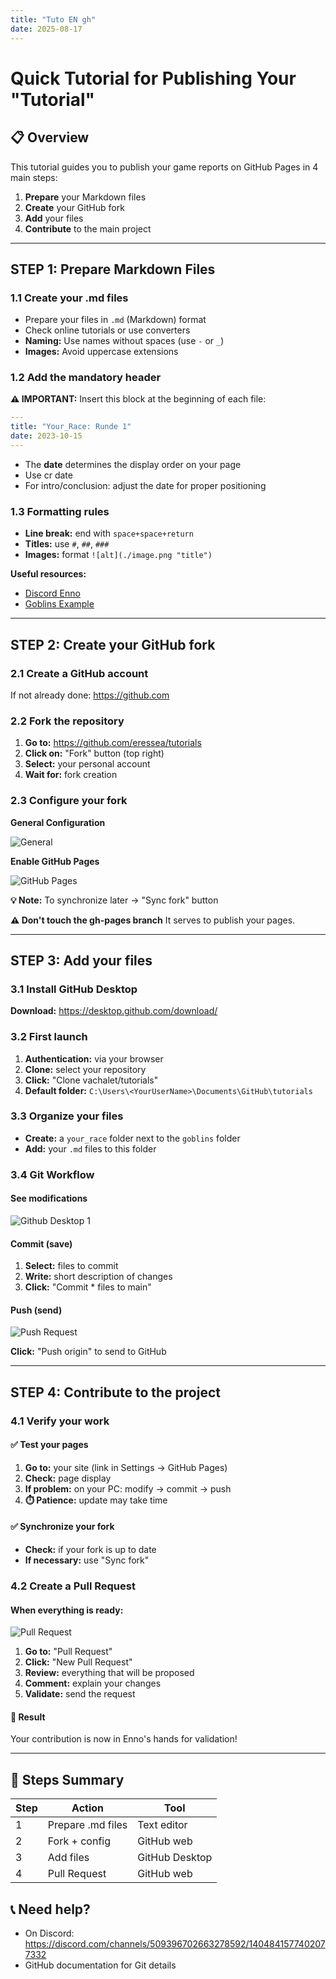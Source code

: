 ```yaml
---
title: "Tuto EN gh"
date: 2025-08-17
---
```


# Quick Tutorial for Publishing Your "Tutorial"

## 📋 Overview

This tutorial guides you to publish your game reports on GitHub Pages in 4 main steps:

1. **Prepare** your Markdown files
2. **Create** your GitHub fork  
3. **Add** your files
4. **Contribute** to the main project

---

## STEP 1: Prepare Markdown Files

### 1.1 Create your .md files

- Prepare your files in `.md` (Markdown) format
- Check online tutorials or use converters
- **Naming:** Use names without spaces (use `-` or `_`)
- **Images:** Avoid uppercase extensions

### 1.2 Add the mandatory header

**⚠️ IMPORTANT:** Insert this block at the beginning of each file:

```yaml
---
title: "Your_Race: Runde 1"
date: 2023-10-15
---
```

- The **date** determines the display order on your page
- Use cr date
- For intro/conclusion: adjust the date for proper positioning

### 1.3 Formatting rules

- **Line break:** end with `space+space+return`
- **Titles:** use `#`, `##`, `###`
- **Images:** format `![alt](./image.png "title")`

**Useful resources:**
- [Discord Enno](https://discord.com/channels/509396702663278592/1193551778952781846/1404064429024346177)
- [Goblins Example](https://eressea.github.io/tutorials/goblins/)

---

## STEP 2: Create your GitHub fork

### 2.1 Create a GitHub account
If not already done: https://github.com

### 2.2 Fork the repository

1. **Go to:** https://github.com/eressea/tutorials
2. **Click on:** "Fork" button (top right)
3. **Select:** your personal account
4. **Wait for:** fork creation

### 2.3 Configure your fork

**General Configuration**

![General](./tuto1.png "General")

**Enable GitHub Pages**

![GitHub Pages](./tuto2.png "GitHub Pages")

**💡 Note:** To synchronize later → "Sync fork" button

**⚠️ Don't touch the gh-pages branch** It serves to publish your pages.

---

## STEP 3: Add your files

### 3.1 Install GitHub Desktop

**Download:** https://desktop.github.com/download/

### 3.2 First launch

1. **Authentication:** via your browser
2. **Clone:** select your repository
3. **Click:** "Clone vachalet/tutorials"
4. **Default folder:** `C:\Users\<YourUserName>\Documents\GitHub\tutorials`

### 3.3 Organize your files

- **Create:** a `your_race` folder next to the `goblins` folder
- **Add:** your `.md` files to this folder

### 3.4 Git Workflow

#### See modifications
![Github Desktop 1](./tuto3.png "Github Desktop 1")

#### Commit (save)
1. **Select:** files to commit
2. **Write:** short description of changes
3. **Click:** "Commit * files to main"

#### Push (send)
![Push Request](./tuto4.png "Push Request")

**Click:** "Push origin" to send to GitHub

---

## STEP 4: Contribute to the project

### 4.1 Verify your work

#### ✅ Test your pages
1. **Go to:** your site (link in Settings → GitHub Pages)
2. **Check:** page display
3. **If problem:** on your PC: modify → commit → push
4. **⏱️ Patience:** update may take time

#### ✅ Synchronize your fork
- **Check:** if your fork is up to date
- **If necessary:** use "Sync fork"

### 4.2 Create a Pull Request

#### When everything is ready:
![Pull Request](./tuto5.png "Pull Request")

1. **Go to:** "Pull Request"
2. **Click:** "New Pull Request"
3. **Review:** everything that will be proposed
4. **Comment:** explain your changes
5. **Validate:** send the request

#### 🎉 Result
Your contribution is now in Enno's hands for validation!

---

## 🚀 Steps Summary

| Step | Action | Tool |
|------|--------|------|
| 1 | Prepare .md files | Text editor |
| 2 | Fork + config | GitHub web |
| 3 | Add files | GitHub Desktop |
| 4 | Pull Request | GitHub web |

## 📞 Need help?

- On Discord: https://discord.com/channels/509396702663278592/1404841577402077332
- GitHub documentation for Git details
